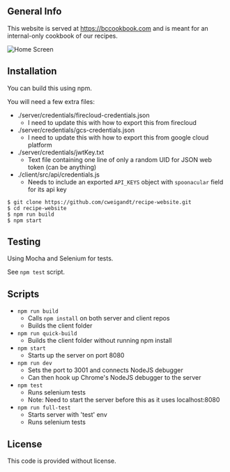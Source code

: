 ## General Info

This website is served at https://bccookbook.com and is meant for an internal-only cookbook of our recipes.

![Home Screen](https://storage.googleapis.com/recipe-website-269020.appspot.com/public/README-img/home-screen.png)

## Installation

You can build this using npm.

You will need a few extra files:

- ./server/credentials/firecloud-credentials.json
  - I need to update this with how to export this from firecloud
- ./server/credentials/gcs-credentials.json
  - I need to update this with how to export this from google cloud platform
- ./server/credentials/jwtKey.txt
  - Text file containing one line of only a random UID for JSON web token (can be anything)
- ./client/src/api/credentials.js
  - Needs to include an exported `API_KEYS` object with `spoonacular` field for its api key

```
$ git clone https://github.com/cweigandt/recipe-website.git
$ cd recipe-website
$ npm run build
$ npm start
```

## Testing

Using Mocha and Selenium for tests.

See `npm test` script.

## Scripts

- `npm run build`
  - Calls `npm install` on both server and client repos
  - Builds the client folder
- `npm run quick-build`
  - Builds the client folder without running npm install
- `npm start`
  - Starts up the server on port 8080
- `npm run dev`
  - Sets the port to 3001 and connects NodeJS debugger
  - Can then hook up Chrome's NodeJS debugger to the server
- `npm test`
  - Runs selenium tests
  - Note: Need to start the server before this as it uses localhost:8080
- `npm run full-test`
  - Starts server with 'test' env
  - Runs selenium tests

## License

This code is provided without license.
